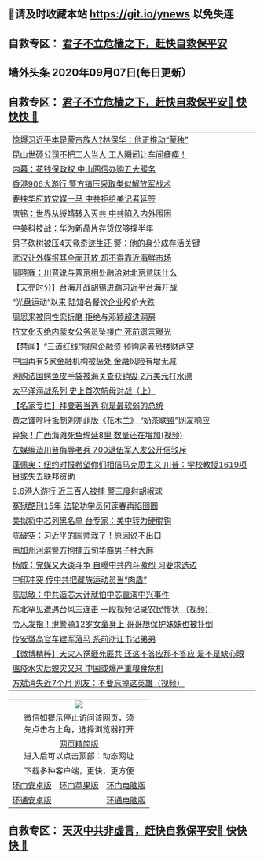 ## 📩请及时收藏本站 https://git.io/ynews 以免失连</a>
## 自救专区： [君子不立危樯之下，赶快自救保平安 ](https://github.com/pwgy/td/blob/master/README.md)

## 墙外头条 2020年09月07日(每日更新）</a>

 <table>
<tr><td colspan="2" align="left"><a href="https://xdkiug.azureedge.net/?name=c1220859&key=krgexxuardvhjliu&from=gy2">惊爆习近平本是蒙古族人?林保华：他正推动“蒙独”</a></td></tr>
<tr><td colspan="2" align="left"><a href="https://xdkiug.azureedge.net/?name=c1220835&key=krgexxuardvhjliu&from=gy2">昆山世硕公司不把工人当人 工人瞬间让车间瘫痪！</a></td></tr>
<tr><td colspan="2" align="left"><a href="https://xdkiug.azureedge.net/?name=c1220854&key=krgexxuardvhjliu&from=gy2">内幕：花钱保政权 中山网信办购五大服务</a></td></tr>
<tr><td colspan="2" align="left"><a href="https://xdkiug.azureedge.net/?name=c1220815&key=krgexxuardvhjliu&from=gy2">香港906大游行 警方镇压采取类似解放军战术</a></td></tr>
<tr><td colspan="2" align="left"><a href="https://xdkiug.azureedge.net/?name=c1220850&key=krgexxuardvhjliu&from=gy2">要挟华府放党媒一马 中共拒给美记者延签</a></td></tr>
<tr><td colspan="2" align="left"><a href="https://xdkiug.azureedge.net/?name=c1220726&key=krgexxuardvhjliu&from=gy2">唐铭：世界从绥靖转入灭共 中共陷入内外围困</a></td></tr>
<tr><td colspan="2" align="left"><a href="https://xdkiug.azureedge.net/?name=c1220845&key=krgexxuardvhjliu&from=gy2">中美科技战：华为新晶片存货仅够撑半年</a></td></tr>
<tr><td colspan="2" align="left"><a href="https://xdkiug.azureedge.net/?name=c1220841&key=krgexxuardvhjliu&from=gy2">男子砍树被压4天竟奇迹生还 警：他的身分成存活关键</a></td></tr>
<tr><td colspan="2" align="left"><a href="https://xdkiug.azureedge.net/?name=c1220828&key=krgexxuardvhjliu&from=gy2">武汉让外媒报其全面开放 却不得靠近海鲜市场</a></td></tr>
<tr><td colspan="2" align="left"><a href="https://xdkiug.azureedge.net/?name=c1220832&key=krgexxuardvhjliu&from=gy2">周晓辉：川普说与普京相处融洽对北京意味什么</a></td></tr>
<tr><td colspan="2" align="left"><a href="https://xdkiug.azureedge.net/?name=c1220908&key=krgexxuardvhjliu&from=gy2">【天亮时分】台海开战胡锡进踹习近平台海开战</a></td></tr>
<tr><td colspan="2" align="left"><a href="https://xdkiug.azureedge.net/?name=c1220843&key=krgexxuardvhjliu&from=gy2">“光盘运动”以来 陆知名餐饮企业股价大跌</a></td></tr>
<tr><td colspan="2" align="left"><a href="https://xdkiug.azureedge.net/?name=c1220931&key=krgexxuardvhjliu&from=gy2">周恩来被同性恋折磨 拒绝与邓颖超进洞房</a></td></tr>
<tr><td colspan="2" align="left"><a href="https://xdkiug.azureedge.net/?name=c1220833&key=krgexxuardvhjliu&from=gy2">抗文化灭绝内蒙女公务员坠楼亡 死前遗言曝光</a></td></tr>
<tr><td colspan="2" align="left"><a href="https://xdkiug.azureedge.net/?name=c1220848&key=krgexxuardvhjliu&from=gy2">【禁闻】“三道红线”限房企融资 预购房者恐楼财两空</a></td></tr>
<tr><td colspan="2" align="left"><a href="https://xdkiug.azureedge.net/?name=c1220816&key=krgexxuardvhjliu&from=gy2">中国再有5家金融机构被惩处 金融风险有增无减</a></td></tr>
<tr><td colspan="2" align="left"><a href="https://xdkiug.azureedge.net/?name=c1220840&key=krgexxuardvhjliu&from=gy2">网购法国鳄鱼皮手袋被海关查获销毁 2万美元打水漂</a></td></tr>
<tr><td colspan="2" align="left"><a href="https://xdkiug.azureedge.net/?name=c1220852&key=krgexxuardvhjliu&from=gy2">太平洋海战系列 史上首次航母对战（上）</a></td></tr>
<tr><td colspan="2" align="left"><a href="https://xdkiug.azureedge.net/?name=c1220844&key=krgexxuardvhjliu&from=gy2">【名家专栏】拜登若当选 将是最软弱的总统</a></td></tr>
<tr><td colspan="2" align="left"><a href="https://xdkiug.azureedge.net/?name=c1220823&key=krgexxuardvhjliu&from=gy2">黄之锋呼吁抵制刘亦菲版《花木兰》 “奶茶联盟”网友响应</a></td></tr>
<tr><td colspan="2" align="left"><a href="https://xdkiug.azureedge.net/?name=c1220924&key=krgexxuardvhjliu&from=gy2">异象！广西海滩死鱼绵延8里 数量还在增加(视频)</a></td></tr>
<tr><td colspan="2" align="left"><a href="https://xdkiug.azureedge.net/?name=c1220839&key=krgexxuardvhjliu&from=gy2">左媒编造川普侮辱老兵 700退伍军人发公开信驳斥</a></td></tr>
<tr><td colspan="2" align="left"><a href="https://xdkiug.azureedge.net/?name=c1220826&key=krgexxuardvhjliu&from=gy2">蓬佩奥：纽约时报希望你们相信马克思主义 川普：学校教授1619项目或失去联邦资助</a></td></tr>
<tr><td colspan="2" align="left"><a href="https://xdkiug.azureedge.net/?name=c1220825&key=krgexxuardvhjliu&from=gy2">9.6港人游行 近三百人被捕 警三度射胡椒球</a></td></tr>
<tr><td colspan="2" align="left"><a href="https://xdkiug.azureedge.net/?name=c1220804&key=krgexxuardvhjliu&from=gy2">冤狱酷刑15年 法轮功学员何莲春再陷囹圄</a></td></tr>
<tr><td colspan="2" align="left"><a href="https://xdkiug.azureedge.net/?name=c1220866&key=krgexxuardvhjliu&from=gy2">美拟将中芯列黑名单 台专家：美中转为硬脱钩</a></td></tr>
<tr><td colspan="2" align="left"><a href="https://xdkiug.azureedge.net/?name=c1220864&key=krgexxuardvhjliu&from=gy2">陈破空：习近平的国师栽了！原因说不出口</a></td></tr>
<tr><td colspan="2" align="left"><a href="https://xdkiug.azureedge.net/?name=c1220867&key=krgexxuardvhjliu&from=gy2">南加州河滨警方拘捕五旬华裔男子种大麻</a></td></tr>
<tr><td colspan="2" align="left"><a href="https://xdkiug.azureedge.net/?name=c1220902&key=krgexxuardvhjliu&from=gy2">杨威：党媒又大谈斗争 自曝中共内斗激烈 习要求选边</a></td></tr>
<tr><td colspan="2" align="left"><a href="https://xdkiug.azureedge.net/?name=c1220849&key=krgexxuardvhjliu&from=gy2">中印冲突 传中共把藏族运动员当“肉盾”</a></td></tr>
<tr><td colspan="2" align="left"><a href="https://xdkiug.azureedge.net/?name=c1220889&key=krgexxuardvhjliu&from=gy2">陈思敏：中共造芯大计就怕中芯重演中兴事件</a></td></tr>
<tr><td colspan="2" align="left"><a href="https://xdkiug.azureedge.net/?name=c1220937&key=krgexxuardvhjliu&from=gy2">东北罕见遭遇台风三连击 一段视频记录农民惨状 （视频）</a></td></tr>
<tr><td colspan="2" align="left"><a href="https://xdkiug.azureedge.net/?name=c1220930&key=krgexxuardvhjliu&from=gy2">令人发指！港警骑12岁女童身上 哥哥想保护妹妹也被扑倒</a></td></tr>
<tr><td colspan="2" align="left"><a href="https://xdkiug.azureedge.net/?name=c1220923&key=krgexxuardvhjliu&from=gy2">传安徽高官车建军落马 系前浙江书记弟弟</a></td></tr>
<tr><td colspan="2" align="left"><a href="https://xdkiug.azureedge.net/?name=c1220918&key=krgexxuardvhjliu&from=gy2">【微博精粹】天灾人祸砸死匪共 还这不答应那不答应 是不是缺心眼</a></td></tr>
<tr><td colspan="2" align="left"><a href="https://xdkiug.azureedge.net/?name=c1220829&key=krgexxuardvhjliu&from=gy2">瘟疫水灾后蝗灾又来 中国或爆严重粮食危机</a></td></tr>
<tr><td colspan="2" align="left"><a href="https://xdkiug.azureedge.net/?name=c1220890&key=krgexxuardvhjliu&from=gy2">方斌消失近7个月 网友：不要忘掉这英雄（视频）</a></td></tr>

 ## 自救专区： [君子不立危樯之下，赶快自救保平安🍎 快快快 📩](https://github.com/pwgy/td/blob/master/README.md)
 
<table>
  <tr>
    <td colspan="3" align="center"><img src="https://cdn.jsdelivr.net/gh/opipe/up/oGate65.jpg"/></td>
  </tr>
  <tr>
    <td colspan="3" align="center">微信如提示停止访问该网页，须<br/>先点击右上角，选择浏览器打开</td>
  <tr>
  <tr>
    <td colspan="3" align="center"><a href="https://gitcdn.xyz/cdn/otiny/up/master/show005.htm">网页精简版</a><br/>进入后可以点击顶部：动态网址</td>
  </tr>
  <tr>
    <td colspan="3" align="center">下载多种客户端，更快，更方便</td>
  <tr>
  <tr>
    <td align="center"><a href="https://cdn.jsdelivr.net/gh/opipe/up/oGatea.apk">环门安卓版</a></td>
    <td align="center"><a href="https://x.co/odisk">环门苹果版</a></td>
    <td align="center"><a href="https://cdn.jsdelivr.net/gh/opipe/up/oGate.zip">环门电脑版</a></td>
  </tr>
  <tr>
    <td align="center"><a href="https://cdn.jsdelivr.net/gh/opipe/up/oPipe.apk">环通安卓版</a></td>
    <td align="center"></td>
    <td align="center"><a href="https://raw.githubusercontent.com/opipe/up/master/oPipe.zip">环通电脑版</a></td>
  </tr>
  
</table>


 ## 自救专区： [天灭中共非虚言，赶快自救保平安🍎 快快快 📩](https://github.com/pwgy/td/blob/master/README.md)
